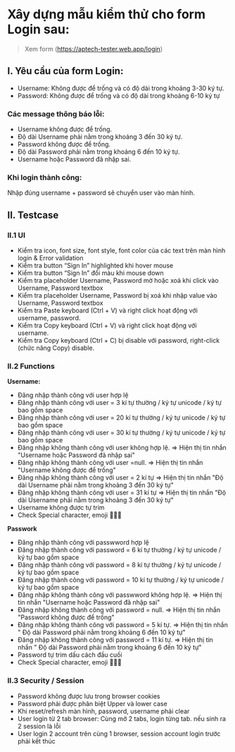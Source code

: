 # Xây dựng mẫu kiểm thử cho form Login sau:

> Xem form (https://aptech-tester.web.app/login)

## I. Yêu cầu của form Login:

- Username: Không được để trống và có độ dài trong khoảng 3-30 ký tự.
- Password: Không được để trống và có độ dài trong khoảng 6-10 ký tự

### Các message thông báo lỗi:

- Username không được để trống.
- Độ dài Username phải nằm trong khoảng 3 đến 30 ký tự.
- Password không được để trống.
- Độ dài Password phải nằm trong khoảng 6 đến 10 ký tự.
- Username hoặc Password đã nhập sai.

### Khi login thành công:

Nhập đúng username + password sẽ chuyển user vào màn hình.

## II. Testcase

### II.1 UI

- Kiểm tra icon, font size, font style, font color của các text trên màn hình login & Error validation
- Kiểm tra button “Sign In” highlighted khi hover mouse
- Kiểm tra button “Sign In” đổi màu khi mouse down
- Kiểm tra placeholder Username, Password mờ hoặc xoá khi click vào Username, Password textbox
- Kiểm tra placeholder Username, Password bị xoá khi nhập value vào Username, Password textbox
- Kiểm tra Paste keyboard (Ctrl + V) và right click hoạt động với username, password.
- Kiểm tra Copy keyboard (Ctrl + V) và right click hoạt động với username.
- Kiểm tra Copy keyboard (Ctrl + C) bị disable với password, right-click (chức năng Copy) disable.

### II.2 Functions

**Username:**

- Đăng nhập thành công với user hợp lệ
- Đăng nhập thành công với user = 3 kí tự thường / ký tự unicode / ký tự bao gồm space
- Đăng nhập thành công với user = 20 kí tự thường / ký tự unicode / ký tự bao gồm space
- Đăng nhập thành công với user = 30 kí tự thường / ký tự unicode / ký tự bao gồm space
- Đăng nhập không thành công với user không hợp lệ. => Hiện thị tin nhắn "Username hoặc Password đã nhập sai"
- Đăng nhập không thành công với user =null. => Hiện thị tin nhắn "Username không được để trống"
- Đăng nhập không thành công với user = 2 kí tự => Hiện thị tin nhắn "Độ dài Username phải nằm trong khoảng 3 đến 30 ký tự"
- Đăng nhập không thành công với user = 31 kí tự => Hiện thị tin nhắn "Độ dài Username phải nằm trong khoảng 3 đến 30 ký tự"
- Username không được tự trim
- Check Special character, emoji 🌷👩👨

**Passwork**

- Đăng nhập thành công với passwword hợp lệ
- Đăng nhập thành công với password = 6 kí tự thường / ký tự unicode / ký tự bao gồm space
- Đăng nhập thành công với password = 8 kí tự thường / ký tự unicode / ký tự bao gồm space
- Đăng nhập thành công với password = 10 kí tự thường / ký tự unicode / ký tự bao gồm space
- Đăng nhập không thành công với passwword không hợp lệ. => Hiện thị tin nhắn "Username hoặc Password đã nhập sai"
- Đăng nhập không thành công với password = null. => Hiện thị tin nhắn "Password không được để trống"
- Đăng nhập không thành công với password = 5 kí tự. => Hiện thị tin nhắn " Độ dài Password phải nằm trong khoảng 6 đến 10 ký tự"
- Đăng nhập không thành công với password = 11 kí tự. => Hiện thị tin nhắn " Độ dài Password phải nằm trong khoảng 6 đến 10 ký tự"
- Password tự trim dấu cách đầu cuối
- Check Special character, emoji 🌷👩👨

### II.3 Security / Session

- Password không được lưu trong browser cookies
- Password phải được phân biệt Upper và lower case
- Khi reset/refresh màn hình, password, username phải clear
- User login từ 2 tab browser: Cùng mở 2 tabs, login từng tab. nếu sinh ra 2 session là lỗi
- User login 2 account trên cùng 1 browser, session account login trước phải kết thúc
